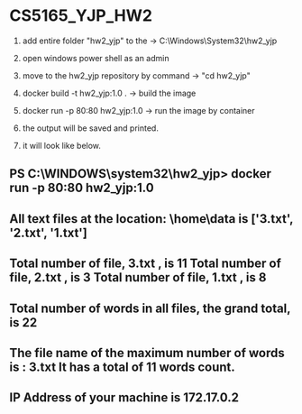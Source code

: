 # CS5165_YJP_HW2

1. add entire folder "hw2_yjp" to the 
 -> C:\Windows\System32\hw2_yjp

2. open windows power shell as an admin

3. move to the hw2_yjp repository by command
 -> "cd hw2_yjp"

4. docker build -t hw2_yjp:1.0 .
 -> build the image

5. docker run -p 80:80 hw2_yjp:1.0
 -> run the image by container

6. the output will be saved and printed.

7. it will look like below.

PS C:\WINDOWS\system32\hw2_yjp> docker run -p 80:80 hw2_yjp:1.0
---------------------------------------------------------------------
All text files at the location: \home\data is ['3.txt', '2.txt', '1.txt']
---------------------------------------------------------------------
Total number of file, 3.txt , is 11
Total number of file, 2.txt , is 3
Total number of file, 1.txt , is 8
---------------------------------------------------------------------
Total number of words in all files, the grand total, is 22
---------------------------------------------------------------------
The file name of the maximum number of words is : 3.txt
It has a total of 11 words count.
---------------------------------------------------------------------
IP Address of your machine is 172.17.0.2
---------------------------------------------------------------------
